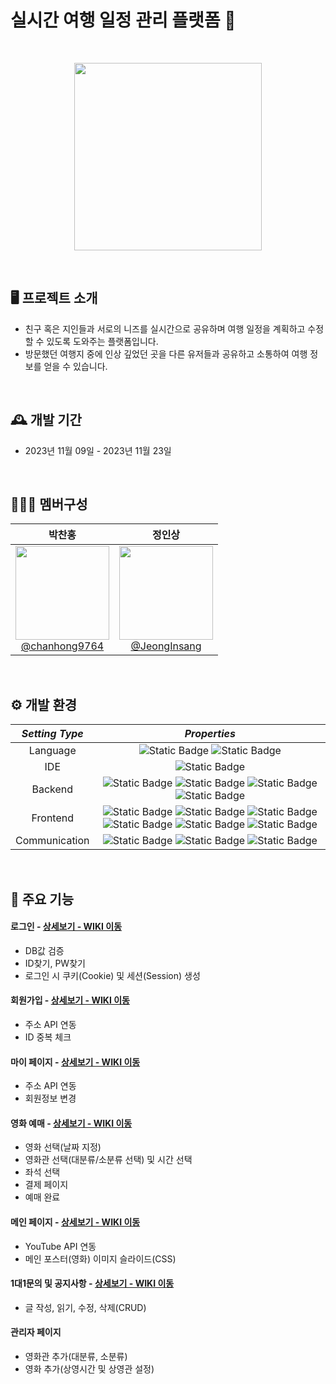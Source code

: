 # 실시간 여행 일정 관리 플랫폼 🚀

<br>
<p align="center"><img src="https://github.com/chanhong9764/shareyourtrip/assets/26763860/f546266c-6e40-437d-8a35-26b8bc3d0154" width="300" /></p>
<br>

## 🖥️ 프로젝트 소개
- 친구 혹은 지인들과 서로의 니즈를 실시간으로 공유하며 여행 일정을 계획하고 수정할 수 있도록 도와주는 플랫폼입니다.
- 방문했던 여행지 중에 인상 깊었던 곳을 다른 유저들과 공유하고 소통하여 여행 정보를 얻을 수 있습니다.
<br>

## 🕰️ 개발 기간
- 2023년 11월 09일 - 2023년 11월 23일
<br>

## 🧑‍🤝‍🧑 멤버구성
<div align="center">

| **박찬홍** | **정인상** |
| :------: |  :------: |
| [<img src="https://github.com/chanhong9764/shareyourtrip/assets/26763860/ccd07864-8e37-4b94-9952-5b053730cbb9" height=150 width=150> <br/> @chanhong9764](https://github.com/chanhong9764) | [<img src="https://github.com/chanhong9764/shareyourtrip/assets/26763860/4223f111-c72b-4687-a8c6-b32adda85d11" height=150 width=150> <br/> @JeongInsang](https://github.com/JeongInsang) |

</div>
<br>

## ⚙️ 개발 환경
| ***Setting Type*** | ***Properties*** |
| :------: |  :------: |
| Language | ![Static Badge](https://img.shields.io/badge/Java-007396?style=flat) ![Static Badge](https://img.shields.io/badge/Javascript-%23F7DF1E?style=flat) |
| IDE | ![Static Badge](https://img.shields.io/badge/IntelliJ%20IDEA-%23000000?style=flat) |
| Backend | ![Static Badge](https://img.shields.io/badge/Spring%20Boot-6DB33F?style=flat) ![Static Badge](https://img.shields.io/badge/MySQL-%234479A1?style=flat) ![Static Badge](https://img.shields.io/badge/STOMP-%23000000?style=flat) ![Static Badge](https://img.shields.io/badge/Postman-%23FF6C37?style=flat) |
| Frontend | ![Static Badge](https://img.shields.io/badge/Vue.js-%234FC08D?style=flat) ![Static Badge](https://img.shields.io/badge/HTML5-%23E34F26) ![Static Badge](https://img.shields.io/badge/CSS3-%231572B6) ![Static Badge](https://img.shields.io/badge/Bootstrap-%237952B3?style=flat) ![Static Badge](https://img.shields.io/badge/Pinia-%23ffd859?style=flat) ![Static Badge](https://img.shields.io/badge/STOMP-%23000000?style=flat) |
| Communication | ![Static Badge](https://img.shields.io/badge/Figma-%23F24E1E) ![Static Badge](https://img.shields.io/badge/Mattermost-%230058CC) ![Static Badge](https://img.shields.io/badge/GitLab-%23FC6D26) |
<br>

## 📌 주요 기능
#### 로그인 - <a href="https://github.com/chaehyuenwoo/SpringBoot-Project-MEGABOX/wiki/%EC%A3%BC%EC%9A%94-%EA%B8%B0%EB%8A%A5-%EC%86%8C%EA%B0%9C(Login)" >상세보기 - WIKI 이동</a>
- DB값 검증
- ID찾기, PW찾기
- 로그인 시 쿠키(Cookie) 및 세션(Session) 생성
#### 회원가입 - <a href="https://github.com/chaehyuenwoo/SpringBoot-Project-MEGABOX/wiki/%EC%A3%BC%EC%9A%94-%EA%B8%B0%EB%8A%A5-%EC%86%8C%EA%B0%9C(Member)" >상세보기 - WIKI 이동</a>
- 주소 API 연동
- ID 중복 체크
#### 마이 페이지 - <a href="https://github.com/chaehyuenwoo/SpringBoot-Project-MEGABOX/wiki/%EC%A3%BC%EC%9A%94-%EA%B8%B0%EB%8A%A5-%EC%86%8C%EA%B0%9C(Member)" >상세보기 - WIKI 이동</a>
- 주소 API 연동
- 회원정보 변경

#### 영화 예매 - <a href="https://github.com/chaehyuenwoo/SpringBoot-Project-MEGABOX/wiki/%EC%A3%BC%EC%9A%94-%EA%B8%B0%EB%8A%A5-%EC%86%8C%EA%B0%9C(%EC%98%81%ED%99%94-%EC%98%88%EB%A7%A4)" >상세보기 - WIKI 이동</a>
- 영화 선택(날짜 지정)
- 영화관 선택(대분류/소분류 선택) 및 시간 선택
- 좌석 선택
- 결제 페이지
- 예매 완료
#### 메인 페이지 - <a href="https://github.com/chaehyuenwoo/SpringBoot-Project-MEGABOX/wiki/%EC%A3%BC%EC%9A%94-%EA%B8%B0%EB%8A%A5-%EC%86%8C%EA%B0%9C(%EB%A9%94%EC%9D%B8-Page)" >상세보기 - WIKI 이동</a>
- YouTube API 연동
- 메인 포스터(영화) 이미지 슬라이드(CSS)
#### 1대1문의 및 공지사항 - <a href="" >상세보기 - WIKI 이동</a> 
- 글 작성, 읽기, 수정, 삭제(CRUD)

#### 관리자 페이지 
- 영화관 추가(대분류, 소분류)
- 영화 추가(상영시간 및 상영관 설정)

